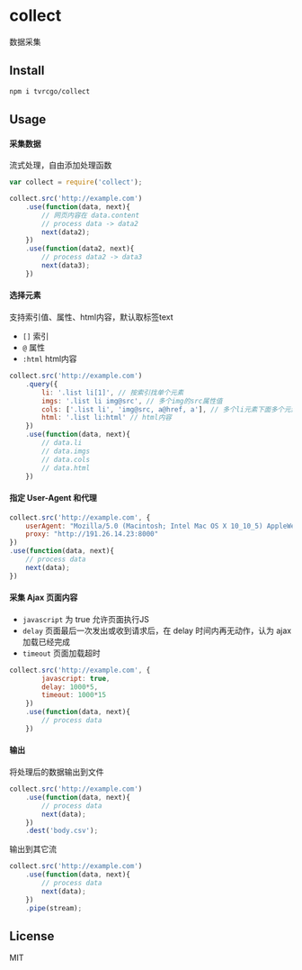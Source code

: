 # collect
数据采集

## Install
```sh
npm i tvrcgo/collect
```

## Usage

#### 采集数据
流式处理，自由添加处理函数
```js
var collect = require('collect');

collect.src('http://example.com')
    .use(function(data, next){
        // 网页内容在 data.content
        // process data -> data2
        next(data2);
    })
    .use(function(data2, next){
        // process data2 -> data3
        next(data3);
    })
```

#### 选择元素
支持索引值、属性、html内容，默认取标签text
- `[]` 索引
- `@` 属性
- `:html` html内容

```js
collect.src('http://example.com')
    .query({
        li: '.list li[1]', // 按索引找单个元素
        imgs: '.list li img@src', // 多个img的src属性值
        cols: ['.list li', 'img@src, a@href, a'], // 多个li元素下面多个元素的值
        html: '.list li:html' // html内容
    })
    .use(function(data, next){
        // data.li
        // data.imgs
        // data.cols
        // data.html
    })
```

#### 指定 User-Agent 和代理
```js
collect.src('http://example.com', {
    userAgent: "Mozilla/5.0 (Macintosh; Intel Mac OS X 10_10_5) AppleWebKit/537.36 ...",
    proxy: "http://191.26.14.23:8000"
})
.use(function(data, next){
    // process data
    next(data);
})
```

#### 采集 Ajax 页面内容
- `javascript` 为 true 允许页面执行JS
- `delay` 页面最后一次发出或收到请求后，在 delay 时间内再无动作，认为 ajax 加载已经完成
- `timeout` 页面加载超时

```js
collect.src('http://example.com', {
        javascript: true,
        delay: 1000*5,
        timeout: 1000*15
    })
    .use(function(data, next){
        // process data
    })
```

#### 输出
将处理后的数据输出到文件
```js
collect.src('http://example.com')
    .use(function(data, next){
        // process data
        next(data);
    })
    .dest('body.csv');
```

输出到其它流
```js
collect.src('http://example.com')
    .use(function(data, next){
        // process data
        next(data);
    })
    .pipe(stream);
```

## License
MIT
